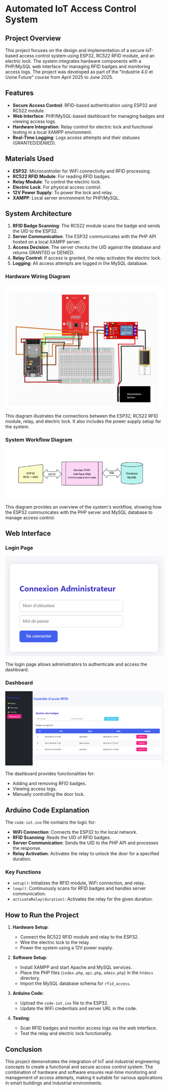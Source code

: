 # Automated IoT Access Control System  

## Project Overview  
This project focuses on the design and implementation of a secure IoT-based access control system using ESP32, RC522 RFID module, and an electric lock. The system integrates hardware components with a PHP/MySQL web interface for managing RFID badges and monitoring access logs. The project was developed as part of the "Industrie 4.0 et Usine Future" course from April 2025 to June 2025. 
 
## Features  
- **Secure Access Control**: RFID-based authentication using ESP32 and RC522 module.
- **Web Interface**: PHP/MySQL-based dashboard for managing badges and viewing access logs.
- **Hardware Integration**: Relay control for electric lock and functional testing in a local XAMPP environment.
- **Real-Time Logging**: Logs access attempts and their statuses (GRANTED/DENIED).
 
## Materials Used
- **ESP32**: Microcontroller for WiFi connectivity and RFID processing.
- **RC522 RFID Module**: For reading RFID badges.
- **Relay Module**: To control the electric lock.
- **Electric Lock**: For physical access control.
- **12V Power Supply**: To power the lock and relay.
- **XAMPP**: Local server environment for PHP/MySQL.

## System Architecture
1. **RFID Badge Scanning**: The RC522 module scans the badge and sends the UID to the ESP32.
2. **Server Communication**: The ESP32 communicates with the PHP API hosted on a local XAMPP server.
3. **Access Decision**: The server checks the UID against the database and returns GRANTED or DENIED.
4. **Relay Control**: If access is granted, the relay activates the electric lock.
5. **Logging**: All access attempts are logged in the MySQL database.

### Hardware Wiring Diagram
![Hardware Wiring Diagram](docs/project_assembly.png)

This diagram illustrates the connections between the ESP32, RC522 RFID module, relay, and electric lock. It also includes the power supply setup for the system.

### System Workflow Diagram
![System Workflow Diagram](docs/project_architecture.png)

This diagram provides an overview of the system's workflow, showing how the ESP32 communicates with the PHP server and MySQL database to manage access control.

## Web Interface
### Login Page
![Login Page](docs/login.png)

The login page allows administrators to authenticate and access the dashboard.

### Dashboard
![Dashboard](docs/dashboard.png)

The dashboard provides functionalities for:
- Adding and removing RFID badges.
- Viewing access logs.
- Manually controlling the door lock.

## Arduino Code Explanation
The `code-iot.ino` file contains the logic for:
- **WiFi Connection**: Connects the ESP32 to the local network.
- **RFID Scanning**: Reads the UID of RFID badges.
- **Server Communication**: Sends the UID to the PHP API and processes the response.
- **Relay Activation**: Activates the relay to unlock the door for a specified duration.

### Key Functions
- `setup()`: Initializes the RFID module, WiFi connection, and relay.
- `loop()`: Continuously scans for RFID badges and handles server communication.
- `activateRelay(duration)`: Activates the relay for the given duration.


## How to Run the Project
1. **Hardware Setup**:
   - Connect the RC522 RFID module and relay to the ESP32.
   - Wire the electric lock to the relay.
   - Power the system using a 12V power supply.

2. **Software Setup**:
   - Install XAMPP and start Apache and MySQL services.
   - Place the PHP files (`index.php`, `api.php`, `admin.php`) in the `htdocs` directory.
   - Import the MySQL database schema for `rfid_access`.

3. **Arduino Code**:
   - Upload the `code-iot.ino` file to the ESP32.
   - Update the WiFi credentials and server URL in the code.

4. **Testing**:
   - Scan RFID badges and monitor access logs via the web interface.
   - Test the relay and electric lock functionality.

## Conclusion
This project demonstrates the integration of IoT and industrial engineering concepts to create a functional and secure access control system. The combination of hardware and software ensures real-time monitoring and management of access attempts, making it suitable for various applications in smart buildings and industrial environments.
